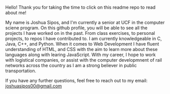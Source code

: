 Hello! Thank you for taking the time to click on this readme repo to read about me! 

My name is Joshua Sipos, and I'm currently a senior at UCF in the computer sciene program. On this github profile, you will be able to see all the projects I 
have worked on in the past. From class exercises, to personal projects, to repos I have contributed to. I am currently knowledgeable in C, Java, C++, and Python. 
When it comes to Web Development I have fluent understanding of HTML, and CSS with the aim to learn more about these languages along with learing JavaScript. 
With my career, I hope to work with logistical companies, or assist with the computer developmnent of rail networks across the country as I am a strong believer in
public transportation.

If you have any further questions, feel free to reach out to my email: joshuasipos00@gmail.com
